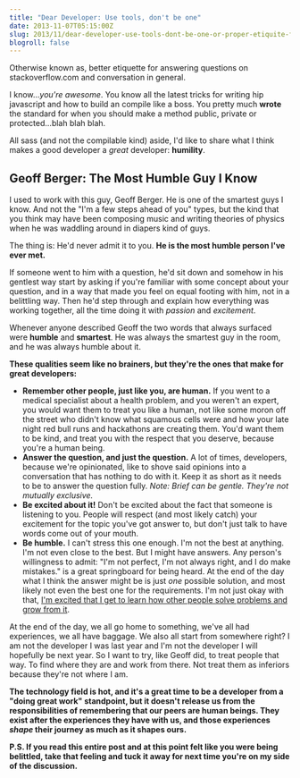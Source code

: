 ```yaml
---
title: "Dear Developer: Use tools, don't be one"
date: 2013-11-07T05:15:00Z
slug: 2013/11/dear-developer-use-tools-dont-be-one-or-proper-etiquite-for-answering-stackoverflow-questions
blogroll: false
---
```


Otherwise known as, better etiquette for answering questions on stackoverflow.com and conversation in general.

I know..._you're awesome_. You know all the latest tricks for writing hip javascript and how to build an compile like a boss. You pretty much __wrote__ the standard for when you should make a method public, private or protected...blah blah blah.

All sass (and not the compilable kind) aside, I'd like to share what I think makes a good developer a _great_ developer: __humility__.

## Geoff Berger: The Most Humble Guy I Know

I used to work with this guy, Geoff Berger. He is one of the smartest guys I know. And not the "I'm a few steps ahead of you" types, but the kind that you think may have been composing music and writing theories of physics when he was waddling around in diapers kind of guys.

The thing is: He'd never admit it to you. __He is the most humble person I've ever met.__

If someone went to him with a question, he'd sit down and somehow in his gentlest way start by asking if you're familiar with some concept about your question, and in a way that made you feel on equal footing with him, not in a belittling way. Then he'd step through and explain how everything was working together, all the time doing it with _passion_ and _excitement_.

Whenever anyone described Geoff the two words that always surfaced were __humble__ and __smartest__. He was always the smartest guy in the room, and he was always humble about it.

__These qualities seem like no brainers, but they're the ones that make for great developers:__

- __Remember other people, just like you, are human.__ If you went to a medical specialist about a health problem, and you weren't an expert, you would want them to treat you like a human, not like some moron off the street who didn't know what squamous cells were and how your late night red bull runs and hackathons are creating them. You'd want them to be kind, and treat you with the respect that you deserve, because you're a human being.
- __Answer the question, and just the question.__ A lot of times, developers, because we're opinionated, like to shove said opinions into a conversation that has nothing to do with it. Keep it as short as it needs to be to answer the question fully. _Note: Brief can be gentle. They're not mutually exclusive._
- __Be excited about it!__ Don't be excited about the fact that someone is listening to you. People will respect (and most likely catch) your excitement for the topic you've got answer to, but don't just talk to have words come out of your mouth.
- __Be humble.__ I can't stress this one enough. I'm not the best at anything. I'm not even close to the best. But I might have answers. Any person's willingness to admit: "I'm not perfect, I'm not always right, and I do make mistakes." is a great springboard for being heard. At the end of the day what I think the answer might be is just _one_ possible solution, and most likely not even the best one for the requirements. I'm not just okay with that, [I'm excited that I get to learn how other people solve problems and grow from it](/2013/10/01/emulate-what-you-wish-to-replicate/).

At the end of the day, we all go home to something, we've all had experiences, we all have baggage. We also all start from somewhere right? I am not the developer I was last year and I'm not the developer I will hopefully be next year. So I want to try, like Geoff did, to treat people that way. To find where they are and work from there. Not treat them as inferiors because they're not where I am.

__The technology field is hot, and it's a great time to be a developer from a "doing great work" standpoint, but it doesn't release us from the responsibilities of remembering that our peers are human beings. They exist after the experiences they have with us, and those experiences _shape_ their journey as much as it shapes ours.__

__P.S. If you read this entire post and at this point felt like you were being belittled, take that feeling and tuck it away for next time you're on my side of the discussion.__
